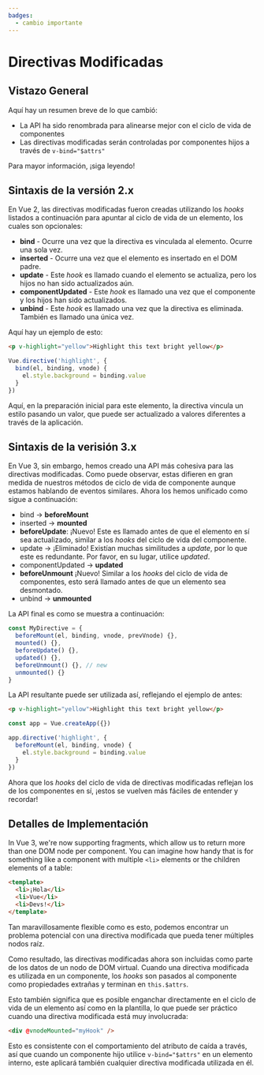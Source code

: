 ```yaml
---
badges:
  - cambio importante
---
```


# Directivas Modificadas <MigrationBadges :badges="$frontmatter.badges" />

## Vistazo General

Aquí hay un resumen breve de lo que cambió:

- La API ha sido renombrada para alinearse mejor con el ciclo de vida de componentes
- Las directivas modificadas serán controladas por componentes hijos a través de `v-bind="$attrs"`

Para mayor información, ¡siga leyendo!

## Sintaxis de la versión 2.x

En Vue 2, las directivas modificadas fueron creadas utilizando los _hooks_ listados a continuación para apuntar al ciclo de vida de un elemento, los cuales son opcionales:

- **bind** - Ocurre una vez que la directiva es vinculada al elemento. Ocurre una sola vez.
- **inserted** - Ocurre una vez que el elemento es insertado en el DOM padre.
- **update** - Este _hook_ es llamado cuando el elemento se actualiza, pero los hijos no han sido actualizados aún.
- **componentUpdated** - Este _hook_ es llamado una vez que el componente y los hijos han sido actualizados.
- **unbind** - Este _hook_ es llamado una vez que la directiva es eliminada. También es llamado una única vez.

Aquí hay un ejemplo de esto:

```html
<p v-highlight="yellow">Highlight this text bright yellow</p>
```

```js
Vue.directive('highlight', {
  bind(el, binding, vnode) {
    el.style.background = binding.value
  }
})
```

Aquí, en la preparación inicial para este elemento, la directiva vincula un estilo pasando un valor, que puede ser actualizado a valores diferentes a través de la aplicación.

## Sintaxis de la verisión 3.x

En Vue 3, sin embargo, hemos creado una API más cohesiva para las directivas modificadas. Como puede observar, estas difieren en gran medida de nuestros métodos de ciclo de vida de componente aunque estamos hablando de eventos similares. Ahora los hemos unificado como sigue a continuación:

- bind → **beforeMount**
- inserted → **mounted**
- **beforeUpdate**: ¡Nuevo! Este es llamado antes de que el elemento en sí sea actualizado, similar a los _hooks_ del ciclo de vida del componente.
- update → ¡Eliminado! Existían muchas similitudes a _update_, por lo que este es redundante. Por favor, en su lugar, utilice _updated_.
- componentUpdated → **updated**
- **beforeUnmount** ¡Nuevo! Similar a los _hooks_ del ciclo de vida de componentes, esto será llamado antes de que un elemento sea desmontado.
- unbind -> **unmounted**

La API final es como se muestra a continuación:

```js
const MyDirective = {
  beforeMount(el, binding, vnode, prevVnode) {},
  mounted() {},
  beforeUpdate() {},
  updated() {},
  beforeUnmount() {}, // new
  unmounted() {}
}
```

La API resultante puede ser utilizada así, reflejando el ejemplo de antes:

```html
<p v-highlight="yellow">Highlight this text bright yellow</p>
```

```js
const app = Vue.createApp({})

app.directive('highlight', {
  beforeMount(el, binding, vnode) {
    el.style.background = binding.value
  }
})
```

Ahora que los _hooks_ del ciclo de vida de directivas modificadas reflejan los de los componentes en sí, ¡estos se vuelven más fáciles de entender y recordar!

## Detalles de Implementación

In Vue 3, we're now supporting fragments, which allow us to return more than one DOM node per component. You can imagine how handy that is for something like a component with multiple `<li>` elements or the children elements of a table:

```html
<template>
  <li>¡Hola</li>
  <li>Vue</li>
  <li>Devs!</li>
</template>
```

Tan maravillosamente flexible como es esto, podemos encontrar un problema potencial con una directiva modificada que pueda tener múltiples nodos raíz.

Como resultado, las directivas modificadas ahora son incluidas como parte de los datos de un nodo de DOM virtual. Cuando una directiva modificada es utilizada en un componente, los _hooks_ son pasados al componente como propiedades extrañas y terminan en `this.$attrs`.

Esto también significa que es posible enganchar directamente en el ciclo de vida de un elemento así como en la plantilla, lo que puede ser práctico cuando una directiva modificada está muy involucrada:

```html
<div @vnodeMounted="myHook" />
```

Esto es consistente con el comportamiento del atributo de caída a través, así que cuando un componente hijo utilice `v-bind="$attrs"` en un elemento interno, este aplicará también cualquier directiva modificada utilizada en él.
